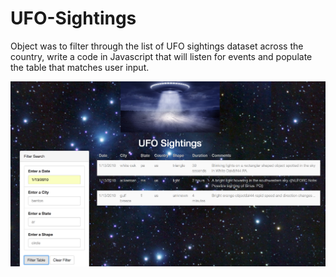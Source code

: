 # UFO-Sightings

Object was to filter through the list of UFO sightings dataset across the country, write a code in Javascript that will listen for events and populate the table that matches user input. 

![screenshot.png](static/images/screenshot.png)
